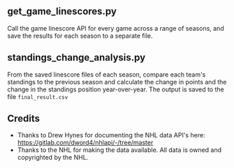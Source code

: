 ## get_game_linescores.py
Call the game linescore API for every game across a range of seasons, and save the results for each season to a separate file.

## standings_change_analysis.py
From the saved linescore files of each season, compare each team's standings to the previous season and calculate the change in points and the change in the standings position year-over-year.  The output is saved to the file `final_result.csv`

## Credits
* Thanks to Drew Hynes for documenting the NHL data API's here: https://gitlab.com/dword4/nhlapi/-/tree/master
* Thanks to the NHL for making the data available.  All data is owned and copyrighted by the NHL.